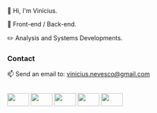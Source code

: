 👋 Hi, I'm Vinícius.

👀 Front-end / Back-end.

✏️ Analysis and Systems Developments.

### Contact
📫 Send an email to: vinicius.nevesco@gmail.com

##

<div style="display: inline block">
<img width="50px" height="30" src="https://cdn.jsdelivr.net/gh/devicons/devicon/icons/html5/html5-original-wordmark.svg" />
<img width="50px" height="30" src="https://cdn.jsdelivr.net/gh/devicons/devicon/icons/css3/css3-original-wordmark.svg" />
<img width="50px" height="30" src="https://cdn.jsdelivr.net/gh/devicons/devicon/icons/javascript/javascript-original.svg" />
<img width="50px" height="30" src="https://cdn.jsdelivr.net/gh/devicons/devicon/icons/mysql/mysql-plain-wordmark.svg" />
<img width="50px" height="30" src="https://cdn.jsdelivr.net/gh/devicons/devicon/icons/php/php-original.svg" />
</div>
